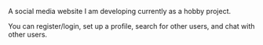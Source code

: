 A social media website I am developing currently as a hobby project.

You can register/login, set up a profile, search for other users, and chat with other users.
